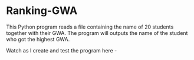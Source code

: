 # Ranking-GWA
This Python program reads a file containing the name of 20 students together with their GWA. The program will outputs the name of the student who got the highest GWA.

Watch as I create and test the program here -

